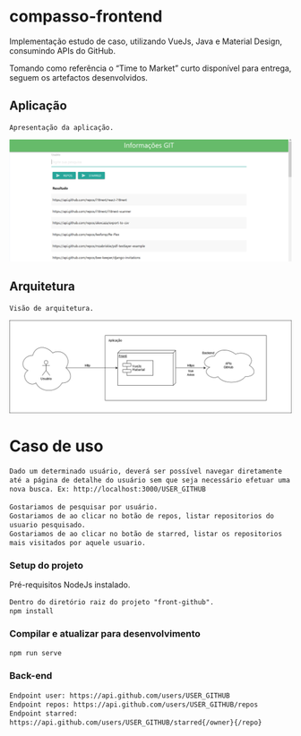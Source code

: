 # compasso-frontend
Implementação estudo de caso, utilizando VueJs, Java e Material Design, consumindo APIs do GitHub.

Tomando como referência o “Time to Market” curto disponível para entrega, seguem os artefactos desenvolvidos.

## Aplicação

```
Apresentação da aplicação.
```
![alt text](https://github.com/vitorhora/compasso-frontend/blob/master/front-github/imagens/aplicacao.png)



## Arquitetura
```
Visão de arquitetura.
```
![alt text](https://github.com/vitorhora/compasso-frontend/blob/master/front-github/imagens/arquitetura_back.png)


# Caso de uso

```
Dado um determinado usuário, deverá ser possível navegar diretamente até a página de detalhe do usuário sem que seja necessário efetuar uma nova busca. Ex: http://localhost:3000/USER_GITHUB

Gostariamos de pesquisar por usuário.
Gostariamos de ao clicar no botão de repos, listar repositorios do usuario pesquisado.
Gostariamos de ao clicar no botão de starred, listar os repositorios mais visitados por aquele usuario.

```

### Setup do projeto

Pré-requisitos
NodeJs instalado.

```
Dentro do diretório raiz do projeto "front-github".
npm install
```

### Compilar e atualizar para desenvolvimento
```
npm run serve
```

### Back-end 
```
Endpoint user: https://api.github.com/users/USER_GITHUB
Endpoint repos: https://api.github.com/users/USER_GITHUB/repos
Endpoint starred: https://api.github.com/users/USER_GITHUB/starred{/owner}{/repo}
```
